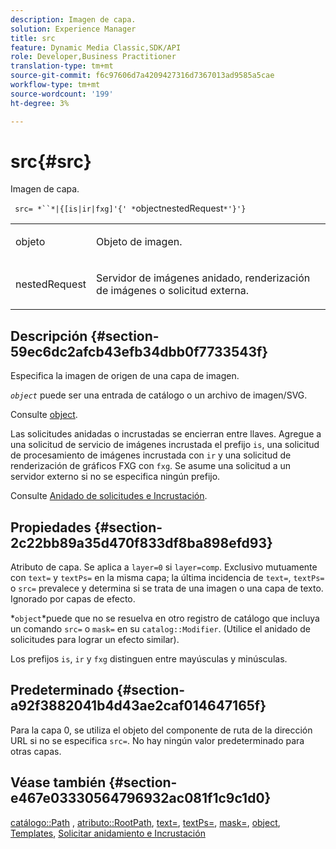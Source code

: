 ```yaml
---
description: Imagen de capa.
solution: Experience Manager
title: src
feature: Dynamic Media Classic,SDK/API
role: Developer,Business Practitioner
translation-type: tm+mt
source-git-commit: f6c97606d7a4209427316d7367013ad9585a5cae
workflow-type: tm+mt
source-wordcount: '199'
ht-degree: 3%

---
```



# src{#src}

Imagen de capa.

` src= *``*|{[is|ir|fxg]'{' *`objectnestedRequest`*'}'}`

<table id="simpletable_59104309B8284B21ABCE7DC95BF5A273"> 
 <tr class="strow"> 
  <td class="stentry"> <p> <span class="varname"> objeto </span> </p> </td> 
  <td class="stentry"> <p>Objeto de imagen. </p> </td> 
 </tr> 
 <tr class="strow"> 
  <td class="stentry"> <p> <span class="varname"> nestedRequest  </span> </p> </td> 
  <td class="stentry"> <p>Servidor de imágenes anidado, renderización de imágenes o solicitud externa. </p> </td> 
 </tr> 
</table>

## Descripción {#section-59ec6dc2afcb43efb34dbb0f7733543f}

Especifica la imagen de origen de una capa de imagen.

*`object`* puede ser una entrada de catálogo o un archivo de imagen/SVG.

Consulte [object](../../../../../is-api/http-ref/image-serving-api-ref/c-http-protocol-reference/c-data-types/r-object.md#reference-2591bd24548d462782c68d138ef795a0).

Las solicitudes anidadas o incrustadas se encierran entre llaves. Agregue a una solicitud de servicio de imágenes incrustada el prefijo `is`, una solicitud de procesamiento de imágenes incrustada con `ir` y una solicitud de renderización de gráficos FXG con `fxg`. Se asume una solicitud a un servidor externo si no se especifica ningún prefijo.

Consulte [Anidado de solicitudes e Incrustación](../../../../../is-api/http-ref/image-serving-api-ref/c-http-protocol-reference/c-syntax-and-features/r-request-nesting-and-embedding.md#reference-38ec66d4062046589e16c39bf1c6049b).

## Propiedades {#section-2c22bb89a35d470f833df8ba898efd93}

Atributo de capa. Se aplica a `layer=0` si `layer=comp`. Exclusivo mutuamente con `text=` y `textPs=` en la misma capa; la última incidencia de `text=`, `textPs=` o `src=` prevalece y determina si se trata de una imagen o una capa de texto. Ignorado por capas de efecto.

*`object`*puede que no se resuelva en otro registro de catálogo que incluya un comando `src=` o `mask=` en su `catalog::Modifier`. (Utilice el anidado de solicitudes para lograr un efecto similar).

Los prefijos `is`, `ir` y `fxg` distinguen entre mayúsculas y minúsculas.

## Predeterminado {#section-a92f3882041b4d43ae2caf014647165f}

Para la capa 0, se utiliza el objeto del componente de ruta de la dirección URL si no se especifica `src=`. No hay ningún valor predeterminado para otras capas.

## Véase también {#section-e467e03330564796932ac081f1c9c1d0}

[catálogo::Path](/help/aem-is-ir-api/is-api/image-catalog/image-serving-api-ref/c-image-catalog-reference/c-image-svg-data-reference/c-image-data-reference/r-path-cat.md) ,  [atributo::RootPath](../../../../../is-api/image-catalog/image-serving-api-ref/c-image-catalog-reference/c-attributes-reference/r-rootpath.md#reference-17d57e5967be403b8408fa7214017494),  [text=](../../../../../is-api/http-ref/image-serving-api-ref/c-http-protocol-reference/c-command-reference/r-text.md#reference-84634052e48548539a1ef63cbe41f22f),  [textPs=](../../../../../is-api/http-ref/image-serving-api-ref/c-http-protocol-reference/c-command-reference/r-textps.md#reference-4209a2a6169f44278da2647cfb0cd767),  [mask=](../../../../../is-api/http-ref/image-serving-api-ref/c-http-protocol-reference/c-command-reference/r-mask.md#reference-922254e027404fb890b850e2723ee06e),  [object](../../../../../is-api/http-ref/image-serving-api-ref/c-http-protocol-reference/c-data-types/r-object.md#reference-2591bd24548d462782c68d138ef795a0),  [Templates](../../../../../is-api/http-ref/image-serving-api-ref/c-http-protocol-reference/c-templates/c-templates.md#concept-3cd2d2adae0e41b2979b9640244d4d3e),  [Solicitar anidamiento e Incrustación](../../../../../is-api/http-ref/image-serving-api-ref/c-http-protocol-reference/c-syntax-and-features/r-request-nesting-and-embedding.md#reference-38ec66d4062046589e16c39bf1c6049b)

